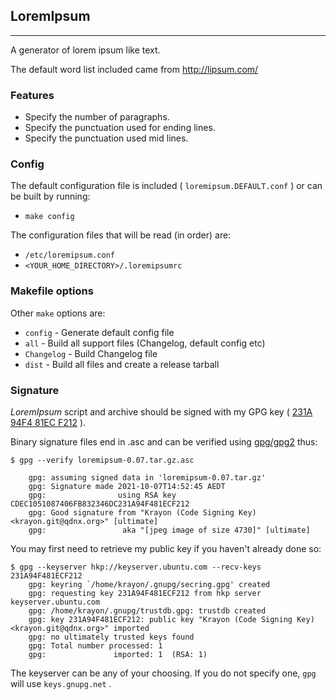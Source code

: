 ## LoremIpsum
-----

A generator of lorem ipsum like text.

The default word list included came from http://lipsum.com/

### Features

  * Specify the number of paragraphs.
  * Specify the punctuation used for ending lines.
  * Specify the punctuation used mid lines.

### Config

The default configuration file is included ( `loremipsum.DEFAULT.conf` ) or can
be built by running:

  * `make config`

The configuration files that will be read (in order) are:

  * `/etc/loremipsum.conf`
  * `<YOUR_HOME_DIRECTORY>/.loremipsumrc`

### Makefile options

Other `make` options are:

  * `config`    - Generate default config file
  * `all`       - Build all support files (Changelog, default config etc)
  * `Changelog` - Build Changelog file
  * `dist`      - Build all files and create a release tarball

### Signature

*LoremIpsum* script and archive should be signed with my GPG key (
[231A 94F4 81EC F212](http://pgp.mit.edu/pks/lookup?op=get&search=0x231A94F481ECF212)
).

Binary signature files end in .asc and can be verified using
[gpg/gpg2](https://www.gnupg.org/)
thus:

```console
$ gpg --verify loremipsum-0.07.tar.gz.asc

    gpg: assuming signed data in 'loremipsum-0.07.tar.gz'
    gpg: Signature made 2021-10-07T14:52:45 AEDT
    gpg:                using RSA key CDEC1051087406FB832346DC231A94F481ECF212
    gpg: Good signature from "Krayon (Code Signing Key) <krayon.git@qdnx.org>" [ultimate]
    gpg:                 aka "[jpeg image of size 4730]" [ultimate]
```

You may first need to retrieve my public key if you haven't already done so:

```console
$ gpg --keyserver hkp://keyserver.ubuntu.com --recv-keys 231A94F481ECF212
    gpg: keyring `/home/krayon/.gnupg/secring.gpg' created
    gpg: requesting key 231A94F481ECF212 from hkp server keyserver.ubuntu.com
    gpg: /home/krayon/.gnupg/trustdb.gpg: trustdb created
    gpg: key 231A94F481ECF212: public key "Krayon (Code Signing Key) <krayon.git@qdnx.org>" imported
    gpg: no ultimately trusted keys found
    gpg: Total number processed: 1
    gpg:               imported: 1  (RSA: 1)
```

The keyserver can be any of your choosing. If you do not specify one, `gpg` will
use `keys.gnupg.net` .

[//]: # ( vim: set ts=4 sw=4 et cindent tw=80 ai si syn=markdown ft=markdown: )
